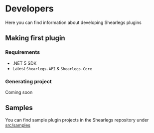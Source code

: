 # Developers
Here you can find information about developing Shearlegs plugins

## Making first plugin
### Requirements
* .NET 5 SDK
* Latest `Shearlegs.API` & `Shearlegs.Core`
### Generating project
Coming soon

## Samples
You can find sample plugin projects in the Shearlegs repository under [src/samples](https://github.com/Shearlegs/Shearlegs/tree/master/src/samples) 